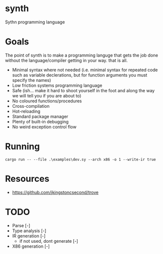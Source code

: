# synth
Sythn programming language

# Goals
The point of synth is to make a programming languge that gets the job done without the language/compiler getting in your way. that is all.

- Minimal syntax where not needed (i.e. minimal syntax for repeated code such as variable declerations, but for function arguments you must specify the names)
- Low friction systems programming language
- Safe (ish... make it hard to shoot yourself in the foot and along the way we will tell you if you are about to)
- No coloured functions/procedures
- Cross-compilation
- Hot-reloading
- Standard package manager
- Plenty of built-in debugging
- No weird exception control flow

# Running
`cargo run -- --file .\examples\dev.sy --arch x86 -o 1 --write-ir true` 

# Resources
- https://github.com/jkingstoncsecond/trove

# TODO
- Parse [-]
- Type analysis [-]
- IR generation [-]
    - if not used, dont generate [-]
- X86 generation [-]